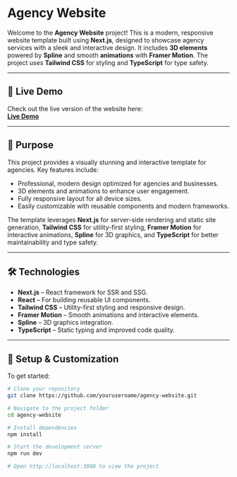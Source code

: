 # Agency Website

Welcome to the **Agency Website** project! This is a modern, responsive website template built using **Next.js**, designed to showcase agency services with a sleek and interactive design. It includes **3D elements** powered by **Spline** and smooth **animations** with **Framer Motion**. The project uses **Tailwind CSS** for styling and **TypeScript** for type safety.

---

## 🔗 Live Demo

Check out the live version of the website here:  
[**Live Demo**](https://yourusername.github.io/agency-website/) <!-- Replace with your actual deployment URL -->

---

## 🚀 Purpose

This project provides a visually stunning and interactive template for agencies. Key features include:

- Professional, modern design optimized for agencies and businesses.  
- 3D elements and animations to enhance user engagement.  
- Fully responsive layout for all device sizes.  
- Easily customizable with reusable components and modern frameworks.  

The template leverages **Next.js** for server-side rendering and static site generation, **Tailwind CSS** for utility-first styling, **Framer Motion** for interactive animations, **Spline** for 3D graphics, and **TypeScript** for better maintainability and type safety.

---

## 🛠️ Technologies

- **Next.js** – React framework for SSR and SSG.  
- **React** – For building reusable UI components.  
- **Tailwind CSS** – Utility-first styling and responsive design.  
- **Framer Motion** – Smooth animations and interactive elements.  
- **Spline** – 3D graphics integration.  
- **TypeScript** – Static typing and improved code quality.

---

## 📝 Setup & Customization

To get started:

```bash
# Clone your repository
git clone https://github.com/yourusername/agency-website.git

# Navigate to the project folder
cd agency-website

# Install dependencies
npm install

# Start the development server
npm run dev

# Open http://localhost:3000 to view the project

